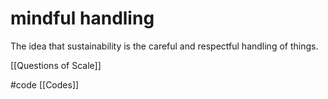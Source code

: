# mindful handling
The idea that sustainability is the careful and respectful handling of things.

[[Questions of Scale]]

#code [[Codes]]
